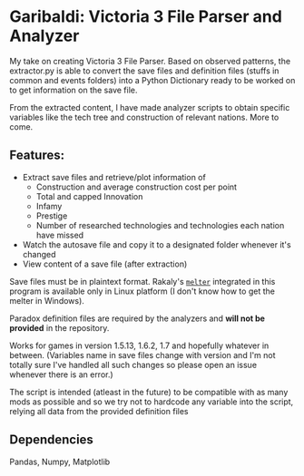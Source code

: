 # Garibaldi: Victoria 3 File Parser and Analyzer

My take on creating Victoria 3 File Parser. Based on observed patterns, the extractor.py is able to convert the save files and definition files (stuffs in common and events folders) into a Python Dictionary ready to be worked on to get information on the save file.

From the extracted content, I have made analyzer scripts to obtain specific variables like the tech tree and construction of relevant nations. More to come. 

## Features:
- Extract save files and retrieve/plot information of
    - Construction and average construction cost per point
    - Total and capped Innovation
    - Infamy
    - Prestige
    - Number of researched technologies and technologies each nation have missed
- Watch the autosave file and copy it to a designated folder whenever it's changed
- View content of a save file (after extraction)

Save files must be in plaintext format. Rakaly's [`melter`](https://github.com/rakaly/librakaly) integrated in this program is available only in Linux platform (I don't know how to get the melter in Windows).

Paradox definition files are required by the analyzers and **will not be provided** in the repository.

Works for games in version 1.5.13, 1.6.2, 1.7 and hopefully whatever in between.
(Variables name in save files change with version and I'm not totally sure I've handled all such changes so please open an issue whenever there is an error.)

The script is intended (atleast in the future) to be compatible with as many mods as possible and so
we try not to hardcode any variable into the script, relying all data from the provided definition files

## Dependencies
Pandas, Numpy, Matplotlib
